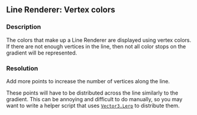## Line Renderer: Vertex colors
### Description
The colors that make up a Line Renderer are displayed using vertex colors.  
If there are not enough vertices in the line, then not all color stops on the gradient will be represented.

### Resolution
Add more points to increase the number of vertices along the line.  

These points will have to be distributed across the line similarly to the gradient. This can be annoying and difficult to do manually,
so you may want to write a helper script that uses [`Vector3.Lerp`](https://docs.unity3d.com/ScriptReference/Vector3.Lerp.html) to distribute them.